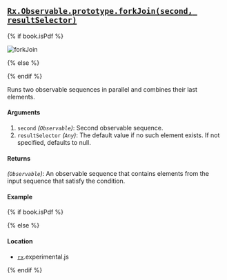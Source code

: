 ## [`Rx.Observable.prototype.forkJoin(second, resultSelector)`](https://github.com/Reactive-Extensions/RxJS/blob/master/src/core/linq/observable/forkjoinproto.js)

{% if book.isPdf %}

![forkJoin](http://reactivex.io/documentation/operators/images/forkJoin.png)

{% else %}



{% endif %}

Runs two observable sequences in parallel and combines their last elements.

#### Arguments
1. `second` *(`Observable`)*: Second observable sequence.
2. `resultSelector` *(`Any`)*: The default value if no such element exists.  If not specified, defaults to null.

#### Returns
*(`Observable`)*: An observable sequence that contains elements from the input sequence that satisfy the condition.  

#### Example

[](http://jsbin.com/vezova/1/embed?js,console)

{% if book.isPdf %}



{% else %}

#### Location

- [`rx`](https://www.npmjs.org/package/rx).experimental.js

{% endif %}